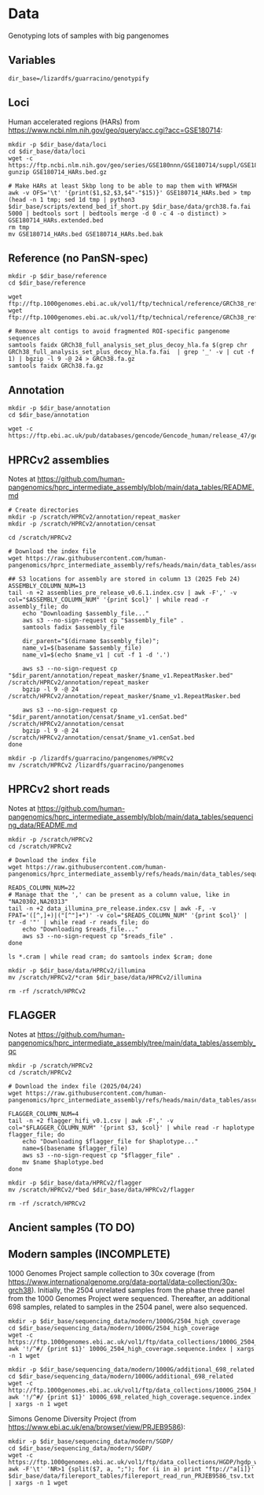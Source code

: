 # Data
Genotyping lots of samples with big pangenomes

## Variables

```shell
dir_base=/lizardfs/guarracino/genotypify
```

## Loci

Human accelerated regions (HARs) from https://www.ncbi.nlm.nih.gov/geo/query/acc.cgi?acc=GSE180714:

```shell
mkdir -p $dir_base/data/loci
cd $dir_base/data/loci
wget -c https://ftp.ncbi.nlm.nih.gov/geo/series/GSE180nnn/GSE180714/suppl/GSE180714%5FHARs.bed.gz
gunzip GSE180714_HARs.bed.gz

# Make HARs at least 5kbp long to be able to map them with WFMASH
awk -v OFS='\t' '{print($1,$2,$3,$4"-"$15)}' GSE180714_HARs.bed > tmp
(head -n 1 tmp; sed 1d tmp | python3 $dir_base/scripts/extend_bed_if_short.py $dir_base/data/grch38.fa.fai 5000 | bedtools sort | bedtools merge -d 0 -c 4 -o distinct) > GSE180714_HARs.extended.bed
rm tmp
mv GSE180714_HARs.bed GSE180714_HARs.bed.bak
```

## Reference (no PanSN-spec)

```shell
mkdir -p $dir_base/reference
cd $dir_base/reference

wget ftp://ftp.1000genomes.ebi.ac.uk/vol1/ftp/technical/reference/GRCh38_reference_genome/GRCh38_full_analysis_set_plus_decoy_hla.fa
wget ftp://ftp.1000genomes.ebi.ac.uk/vol1/ftp/technical/reference/GRCh38_reference_genome/GRCh38_full_analysis_set_plus_decoy_hla.fa.fai

# Remove alt contigs to avoid fragmented ROI-specific pangenome sequences
samtools faidx GRCh38_full_analysis_set_plus_decoy_hla.fa $(grep chr GRCh38_full_analysis_set_plus_decoy_hla.fa.fai  | grep '_' -v | cut -f 1) | bgzip -l 9 -@ 24 > GRCh38.fa.gz
samtools faidx GRCh38.fa.gz
```

## Annotation

```shell
mkdir -p $dir_base/annotation
cd $dir_base/annotation

wget -c https://ftp.ebi.ac.uk/pub/databases/gencode/Gencode_human/release_47/gencode.v47.annotation.gtf.gz
```

## HPRCv2 assemblies

Notes at https://github.com/human-pangenomics/hprc_intermediate_assembly/blob/main/data_tables/README.md

```shell
# Create directories
mkdir -p /scratch/HPRCv2/annotation/repeat_masker
mkdir -p /scratch/HPRCv2/annotation/censat

cd /scratch/HPRCv2

# Download the index file
wget https://raw.githubusercontent.com/human-pangenomics/hprc_intermediate_assembly/refs/heads/main/data_tables/assemblies_pre_release_v0.6.1.index.csv

## S3 locations for assembly are stored in column 13 (2025 Feb 24)
ASSEMBLY_COLUMN_NUM=13
tail -n +2 assemblies_pre_release_v0.6.1.index.csv | awk -F',' -v col="$ASSEMBLY_COLUMN_NUM" '{print $col}' | while read -r assembly_file; do
    echo "Downloading $assembly_file..."
    aws s3 --no-sign-request cp "$assembly_file" .
    samtools fadix $assembly_file

    dir_parent="$(dirname $assembly_file)";
    name_v1=$(basename $assembly_file)
    name_v1=$(echo $name_v1 | cut -f 1 -d '.')

    aws s3 --no-sign-request cp  "$dir_parent/annotation/repeat_masker/$name_v1.RepeatMasker.bed" /scratch/HPRCv2/annotation/repeat_masker
    bgzip -l 9 -@ 24 /scratch/HPRCv2/annotation/repeat_masker/$name_v1.RepeatMasker.bed

    aws s3 --no-sign-request cp "$dir_parent/annotation/censat/$name_v1.cenSat.bed" /scratch/HPRCv2/annotation/censat
    bgzip -l 9 -@ 24 /scratch/HPRCv2/annotation/censat/$name_v1.cenSat.bed
done

mkdir -p /lizardfs/guarracino/pangenomes/HPRCv2
mv /scratch/HPRCv2 /lizardfs/guarracino/pangenomes
```

## HPRCv2 short reads

Notes at https://github.com/human-pangenomics/hprc_intermediate_assembly/blob/main/data_tables/sequencing_data/README.md

```shell
mkdir -p /scratch/HPRCv2
cd /scratch/HPRCv2

# Download the index file
wget https://raw.githubusercontent.com/human-pangenomics/hprc_intermediate_assembly/refs/heads/main/data_tables/sequencing_data/data_illumina_pre_release.index.csv

READS_COLUMN_NUM=22
# Manage that the ',' can be present as a column value, like in "NA20302,NA20313"
tail -n +2 data_illumina_pre_release.index.csv | awk -F, -v FPAT='([^,]+)|("[^"]+")' -v col="$READS_COLUMN_NUM" '{print $col}' | 
tr -d '"' | while read -r reads_file; do
    echo "Downloading $reads_file..."
    aws s3 --no-sign-request cp "$reads_file" .
done

ls *.cram | while read cram; do samtools index $cram; done

mkdir -p $dir_base/data/HPRCv2/illumina
mv /scratch/HPRCv2/*cram $dir_base/data/HPRCv2/illumina

rm -rf /scratch/HPRCv2
```

## FLAGGER

Notes at https://github.com/human-pangenomics/hprc_intermediate_assembly/tree/main/data_tables/assembly_qc

```shell
mkdir -p /scratch/HPRCv2
cd /scratch/HPRCv2

# Download the index file (2025/04/24)
wget https://raw.githubusercontent.com/human-pangenomics/hprc_intermediate_assembly/refs/heads/main/data_tables/assembly_qc/flagger/flagger_hifi_v0.1.csv

FLAGGER_COLUMN_NUM=4
tail -n +2 flagger_hifi_v0.1.csv | awk -F',' -v col="$FLAGGER_COLUMN_NUM" '{print $3, $col}' | while read -r haplotype flagger_file; do
    echo "Downloading $flagger_file for $haplotype..."
    name=$(basename $flagger_file)
    aws s3 --no-sign-request cp "$flagger_file" .
    mv $name $haplotype.bed
done

mkdir -p $dir_base/data/HPRCv2/flagger
mv /scratch/HPRCv2/*bed $dir_base/data/HPRCv2/flagger

rm -rf /scratch/HPRCv2
```

## Ancient samples (TO DO)

<!-- Create folder:

```shell
mkdir -p $dir_base/sequencing_data/ancient
```

## TO IGNORE FOR NOW

15 samples from Marchi et al., 2022 (https://doi.org/10.1016/j.cell.2022.04.008).

```shell
sed 's/SL_MU_/SLMU/g' $dir_base/data/Marchi2022.TableS1.csv -i

cat $dir_base/data/Marchi2022.TableS1.csv | awk -F'\t' '{if ($6 == $9) $9 = $9"_1"; print}' OFS='\t' > x
mv x $dir_base/data/Marchi2022.TableS1.csv

# Download the submitted FASTQ files, discarding the XXX_realg.noclips_splitRG.bam files
mkdir -p /scratch/Marchi2022
cd /scratch/Marchi2022
grep -Ff <(sed '1d' $dir_base/data/Marchi2022.TableS1.csv | cut -f 9) $dir_base/data/filereport_tables/filereport_read_run_PRJEB50857_tsv.txt | awk -F'\t' '{split($8, a, ";"); for (i in a) print "ftp://"a[i]}' | xargs -n 1 wget

cd /scratch
mv /scratch/Marchi2022 $dir_base/sequencing_data/ancient

sed -e 's/VC3-2/VC3/g' -e 's/Bar25/BAR25/g' $dir_base/data/Marchi2022.Table1.csv -i
# Marchi2022.Table1.csv to get the 15 samples
# Marchi2022.TableS1.csv to map `SAMPLE <-> FILE`
grep -Ff <(cut -f 1 $dir_base/data/Marchi2022.Table1.csv) $dir_base/data/Marchi2022.TableS1.csv -w
```

### Likely not raw reads

315 (317 - 2 samples with missing FASTQ files) samples from Allentoft et al., 2024 (https://doi.org/10.1038/s41586-023-06865-0):

```shell
# Counts of ancient samples they collected from other studies
sed '1d' Allentoft2024.SupplementaryData7.csv | cut -f 8 | sort | uniq -c | sort -k 1,1n

mkdir -p $dir_base/sequencing_data/ancient/Allentoft2024
cd /scratch
sed '1d' $dir_base/data/filereport_tables/filereport_read_run_PRJEB64656_tsv.txt | cut -f 7 | grep ftp | awk -F'\t' 'NR>1 {split($1, a, ";"); for (i in a) print "ftp://"a[i]}' | xargs -n 1 -I {} sh -c 'wget {}; mv $(basename {}) /lizardfs/guarracino/genotypify/sequencing_data/ancient/Allentoft2024'

# To map `SAMPLE <-> FILE`
(sed '1d' $dir_base/data/filereport_tables/filereport_read_run_PRJEB64656_tsv.txt | cut -f 7,8 | grep 'NEO898\|NEO813\|ERR12075080' -v | awk -v FS='/' '{print($7,$12)}' | sed -e 's/ftp.sra.ebi.ac.uk//g' -e 's/.fastq.gz//g' -e 's/.sort.rmdup.realign.md.bam;//g' -e 's/.neo.merge.bam;//g' -e 's/.neo.clean.bam;//g' | sed 's/ //g'; echo "ERR12075080\tNEO962")
```

442 samples from Margaryan et al., 2020 (https://doi.org/10.1038/s41586-020-2688-8; https://www.ebi.ac.uk/ena/browser/view/PRJEB37976):

```shell
mkdir -p $dir_base/sequencing_data/ancient/Margaryan2020
cd /scratch/
sed '1d' $dir_base/data/filereport_tables/filereport_read_run_PRJEB37976_tsv.txt | cut -f 7 | xargs -n 1 -I {} sh -c 'wget {}; mv $(basename {}) /lizardfs/guarracino/genotypify/sequencing_data/ancient/Margaryan2020'

# To map `SAMPLE <-> FILE`
sed '1d' $dir_base/data/filereport_tables/filereport_read_run_PRJEB37976_tsv.txt | cut -f 7,8 | awk -v FS='/' '{print($7,$12)}' | sed -e 's/ftp.sra.ebi.ac.uk//g' -e 's/.fastq.gz//g' -e 's/.final.bam//g' | sed 's/ //g'
```

134 samples from Antonio et al., 2019 (https://www.ebi.ac.uk/ena/browser/view/PRJEB32566; https://www.ebi.ac.uk/ena/browser/view/PRJEB32566):

```shell
mkdir -p $dir_base/sequencing_data/ancient/Antonio2019
cd /scratch/
sed '1d' $dir_base/data/filereport_tables/filereport_read_run_PRJEB32566_tsv.txt | cut -f 7 | xargs -n 1 -I {} sh -c 'wget {}; mv $(basename {}) /lizardfs/guarracino/genotypify/sequencing_data/ancient/Antonio2019'

# To map `SAMPLE <-> FILE`
sed '1d' $dir_base/data/filereport_tables/filereport_read_run_PRJEB32566_tsv.txt | cut -f 7,8 | awk -v FS='/' '{print($7,$12)}' | sed -e 's/ftp.sra.ebi.ac.uk//g' -e 's/.fastq.gz//g' -e 's/.bam;//g' -e 's/.bam//g' | sed 's/ //g'
```

137 samples from Damgaard et al., 2018, Nature (https://doi.org/10.1038/s41586-018-0094-2; https://www.ebi.ac.uk/ena/browser/view/PRJEB20658):

```shell
mkdir -p $dir_base/sequencing_data/ancient/Damgaard2018_Nature
cd /scratch
sed '1d' $dir_base/data/filereport_tables/filereport_read_run_PRJEB20658_tsv.txt | cut -f 7 | xargs -n 1 -I {} sh -c 'wget {}; mv $(basename {}) /lizardfs/guarracino/genotypify/sequencing_data/ancient/Damgaard2018_Nature'

# To map `SAMPLE <-> FILE`
sed '1d' $dir_base/data/filereport_tables/filereport_read_run_PRJEB20658_tsv.txt | cut -f 7,8 | awk -v FS='/' '{print($7,$12)}' | sed -e 's/ftp.sra.ebi.ac.uk//g' -e 's/.fastq.gz//g' -e 's/.sort.rmdup.realign.md.bam;//g' | sed 's/ //g'
```

70 samples from Damgaard et al., 2018, Science (https://doi.org/10.1126/science.aar7711; https://www.ebi.ac.uk/ena/browser/view/PRJEB25389 and https://www.ebi.ac.uk/ena/browser/view/PRJEB26349):

```shell
# 70 samples, but the paper mentions 74 samples
mkdir -p $dir_base/sequencing_data/ancient/Damgaard2018_Science
cd /scratch
sed '1d' $dir_base/data/filereport_tables/filereport_read_run_PRJEB26349_tsv.txt | grep -Ff <(sed '1d' $dir_base/data/Damgaard2018.Science.SupplementaryTable1.csv | cut -f 1) | cut -f 7 | xargs -n 1 -I {} sh -c 'wget {}; mv $(basename {}) /lizardfs/guarracino/genotypify/sequencing_data/ancient/Damgaard2018_Science'

# The 4 missed samples are in the Damgaard et al., 2018, Nature paper
sed '1d' $dir_base/data/Damgaard2018.Science.SupplementaryTable1.csv | cut -f 1 | sort | grep -Ff <(sed '1d' $dir_base/data/filereport_tables/filereport_read_run_PRJEB26349_tsv.txt | grep -Ff <(sed '1d' data/Damgaard2018.Science.SupplementaryTable1.csv | cut -f 1) | cut -f 8 | cut -f 6 -d '/' | cut -f 1 -d '.' | cut -f 1 -d '_' ) -v
# DA343
# DA353
# DA356
# DA361
```

102 samples from Allentoft et al., 2015 (https://doi.org/10.1038/nature14507; https://www.ebi.ac.uk/ena/browser/view/PRJEB9021).

```shell
mkdir -p $dir_base/sequencing_data/ancient/Allentoft2015
cd /scratch
sed '1d' $dir_base/data/filereport_tables/filereport_read_run_PRJEB9021_tsv.txt | cut -f 7 | xargs -n 1 -I {} sh -c 'wget {}; mv $(basename {}) /lizardfs/guarracino/genotypify/sequencing_data/ancient/Allentoft2015'

# To map `SAMPLE <-> FILE`
sed '1d' $dir_base/data/filereport_tables/filereport_read_run_PRJEB9021_tsv.txt | cut -f 7,8 | awk -v FS='/' '{print($6,$11)}' | sed -e 's/ftp.sra.ebi.ac.uk//g' -e 's/.fastq.gz//g' | sed -e 's/.hg19.flt.sort.rmdup.realign.md.bam//g' | sed 's/ //g'
```

58 samples from Brunel et al., 2020 (https://doi.org/10.1073/pnas.1918034117; https://www.ebi.ac.uk/ena/browser/view/PRJEB38152)

```shell
#sed '1d' $dir_base/data/filereport_tables/filereport_read_run_PRJEB38152_tsv.txt | grep -i -Ff <(sed '1,2d' Brunel2018.SupplementaryTable1.csv | cut -f 1 | sed -e 's/Schw72-15/Sch72-15/g' -e 's/CRE8C/CRE8-C/g' -e 's/BIS388-/BIS388/g'; echo CRE20D)
mkdir -p $dir_base/sequencing_data/ancient/Brunel2020
cd /scratch
sed '1d' $dir_base/data/filereport_tables/filereport_read_run_PRJEB38152_tsv.txt | grep bam | cut -f 7 | xargs -n 1 -I {} sh -c 'wget {}; mv $(basename {}) /lizardfs/guarracino/genotypify/sequencing_data/ancient/Brunel2020'

# To map `SAMPLE <-> FILE`
sed '1d' $dir_base/data/filereport_tables/filereport_read_run_PRJEB38152_tsv.txt | cut -f 7,8 | grep bam | awk -v FS='/' '{print($7,$12)}' | sed -e 's/ftp.sra.ebi.ac.uk//g' -e 's/.fastq.gz//g' | sed -e 's/.mappedHs37d5.trim2.bam//g' -e 's/.mappedHs37d5.trim2.bam//g' -e 's/.mappedHs37.trim2.bam//g' | sed 's/ //g'
```

91??? samples frm Scheib et al., 2018 (https://doi.org/10.1126/science.aar6851; https://www.ebi.ac.uk/ena/browser/view/PRJEB25445)

```shell
mkdir -p $dir_base/sequencing_data/ancient/Scheib2018
cd /scratch
sed '1d' $dir_base/data/filereport_tables/filereport_read_run_PRJEB25445_tsv.txt | cut -f 7 | grep ftp | xargs -n 1 -I {} sh -c 'wget {}; mv $(basename {}) /lizardfs/guarracino/genotypify/sequencing_data/ancient/Scheib2018'

# Check Scheib2018.SupplementaryTable1.tsv and Scheib2018.SupplementaryTable3.tsv (number of reads) to process downloaded samples
```

34 samples from Sikora et al.m 2019 (https://doi.org/10.1038/s41586-019-1279-z; https://www.ebi.ac.uk/ena/browser/view/PRJEB29700 and https://www.ebi.ac.uk/ena/browser/view/PRJEB26336):

```shell
mkdir -p $dir_base/sequencing_data/ancient/Sikora2019
cd /scratch
sed '1d' $dir_base/data/filereport_tables/filereport_read_run_PRJEB29700_tsv.txt | cut -f 7 | xargs -n 1 -I {} sh -c 'wget {}; mv $(basename {}) /lizardfs/guarracino/genotypify/sequencing_data/ancient/Sikora2019'

# To map `SAMPLE <-> FILE`
sed '1d' $dir_base/data/filereport_tables/filereport_read_run_PRJEB29700_tsv.txt | cut -f 7,8 | awk -v FS='/' '{print($7,$12)}' | sed -e 's/ftp.sra.ebi.ac.uk//g' -e 's/.fastq.gz//g' -e 's/.sort.rmdup.realign.md.bam;//g' -e 's/.realigned.calmd.readsadded.bam;//g' -e 's/.sort.rmdup.uniq.rg.realn.md.bam;//g' | sed 's/ //g'
```

35 samples from Krzewinska et al., 2018 (https://doi.org/10.1126/sciadv.aat4457; https://www.ebi.ac.uk/ena/browser/view/PRJEB27628):

```shell
mkdir -p $dir_base/sequencing_data/ancient/Krzewinska2018
cd /scratch
sed '1d' $dir_base/data/filereport_tables/filereport_read_run_PRJEB27628_tsv.txt | cut -f 7 | xargs -n 1 -I {} sh -c 'wget {}; mv $(basename {}) /lizardfs/guarracino/genotypify/sequencing_data/ancient/Krzewinska2018'

# To map `SAMPLE <-> FILE`
sed '1d' $dir_base/data/filereport_tables/filereport_read_run_PRJEB27628_tsv.txt | cut -f 7,8 | awk -v FS='/' '{print($7,$12)}' | sed -e 's/ftp.sra.ebi.ac.uk//g' -e 's/.fastq.gz//g' | cut -f 1 -d '_' | sed 's/ //g'
```

25 samples from McColl et al., 2018 (https://doi.org/10.1126/science.aat3628; https://www.ebi.ac.uk/ena/browser/view/PRJEB26721)

```shell
mkdir -p $dir_base/sequencing_data/ancient/McColl2018
cd /scratch
sed '1d' $dir_base/data/filereport_tables/filereport_read_run_PRJEB26721_tsv.txt | cut -f 7 | awk -F'\t' 'NR>1 {split($1, a, ";"); for (i in a) print "ftp://"a[i]}' | xargs -n 1 -I {} sh -c 'wget {}; mv $(basename {}) /lizardfs/guarracino/genotypify/sequencing_data/ancient/McColl2018'
```

Ebenesersdottir et al.m 2018, Science (https://doi.org/10.1126/science.aar2625): I NEED ACCESS TO THE PUBLICATION

15/24?? samples from Schroeder et al., 2019 (https://doi.org/10.1073/pnas.1820210116; https://www.ebi.ac.uk/ena/browser/view/PRJEB28451):

```shell
mkdir -p $dir_base/sequencing_data/ancient/Schroeder2019
cd /scratch
sed '1d' $dir_base/data/filereport_tables/filereport_read_run_PRJEB28451_tsv.txt | cut -f 7 | xargs -n 1 -I {} sh -c 'wget {}; mv $(basename {}) /lizardfs/guarracino/genotypify/sequencing_data/ancient/Schroeder2019'
```

### Check if reads are sanitized with hg38

With minimap2:

```shell
cd /lizardfs/guarracino/genotypify/sequencing_data/ancient

# Map
conda activate /lizardfs/guarracino/condatools/minimap2/2.28/

mkdir -p /lizardfs/guarracino/genotypify/sequencing_data/ancient/reads-vs-chm13
cd /lizardfs/guarracino/genotypify/sequencing_data/ancient/reads-vs-chm13
REF_FASTA=/lizardfs/guarracino/pangenomes/references/chm13v2.fa.gz
ls /lizardfs/guarracino/genotypify/sequencing_data/ancient | while read DATASET; do
    ls /lizardfs/guarracino/genotypify/sequencing_data/ancient/$DATASET/*fastq.gz | while read FASTQ; do
        NAME=$(basename $FASTQ .fastq.gz)
        echo $DATASET $FASTQ $NAME
        sbatch -c 48 -p tux --job-name "$DATASET-$NAME" --wrap "hostname; cd /scratch; \time -v minimap2 $REF_FASTA $FASTQ -x sr -t 48 | pigz -9 > $DATASET.$NAME.mm2.map.paf.gz; mv $DATASET.$NAME.mm2.map.paf.gz /lizardfs/guarracino/genotypify/sequencing_data/ancient/reads-vs-chm13/"
    done
done

# Coverage
cut -f 1,2 /lizardfs/guarracino/pangenomes/references/chm13v2.fa.gz.fai > /lizardfs/guarracino/genotypify/sequencing_data/ancient/reads-vs-chm13/chm13.genome
bedtools makewindows -g /lizardfs/guarracino/genotypify/sequencing_data/ancient/reads-vs-chm13/chm13.genome -w 200000 | bedtools sort > /lizardfs/guarracino/genotypify/sequencing_data/ancient/reads-vs-chm13/chm13v2.windows.200kbp.bed

ls /lizardfs/guarracino/genotypify/sequencing_data/ancient | while read DATASET; do
    ls /lizardfs/guarracino/genotypify/sequencing_data/ancient/$DATASET/*fastq.gz | while read FASTQ; do
        NAME=$(basename $FASTQ .fastq.gz)
        echo $DATASET $FASTQ $NAME

        PAF=/lizardfs/guarracino/genotypify/sequencing_data/ancient/reads-vs-chm13/$DATASET.$NAME.mm2.map.paf.gz
        NAME=$(basename $PAF .paf.gz)

        # For base-by-base coverage depth
        sbatch -c 8 -p tux --job-name "$DATASET-$NAME" --wrap "hostname; cd /scratch; cp $PAF /scratch/; zcat $NAME.paf.gz | cut -f 6,8,9 | sort -k1,1 -k2,2n -T /scratch > $NAME.bed; bedtools genomecov -i $NAME.bed -g /lizardfs/guarracino/genotypify/sequencing_data/ancient/reads-vs-chm13/chm13.genome -bga > $NAME.depth.bedgraph; bedtools map -a /lizardfs/guarracino/genotypify/sequencing_data/ancient/reads-vs-chm13/chm13v2.windows.200kbp.bed -b $NAME.depth.bedgraph -c 4 -o mean > $NAME.depth.windows.200kbp.bed; pigz -9 $NAME.bed; pigz -9 $NAME.depth.bedgraph; rm $NAME.paf.gz; mv $NAME.* /lizardfs/guarracino/genotypify/sequencing_data/ancient/reads-vs-chm13/"
    done
done

# # Uncalled regions in hg38
# wget -c https://hgdownload.cse.ucsc.edu/goldenPath/hg38/database/gap.txt.gz
# zcat gap.txt.gz | cut -f 2,3,4,8 > hg38.gaps.bed
# rm gap.txt.gz

# Acro short arms vs the rest
wget -c https://raw.githubusercontent.com/pangenome/chromosome_communities/refs/heads/main/data/annotation/chm13.p_arms.approximate.acros.bed
sed 's/chm13#/chm13#1#/g' chm13.p_arms.approximate.acros.bed -i

cd /lizardfs/guarracino/genotypify/sequencing_data/ancient/reads-vs-chm13
ls /lizardfs/guarracino/genotypify/sequencing_data/ancient | while read DATASET; do
    ls /lizardfs/guarracino/genotypify/sequencing_data/ancient/$DATASET/*fastq.gz | while read FASTQ; do
        NAME=$(basename $FASTQ .fastq.gz)
        echo $DATASET $FASTQ $NAME

        PAF=/lizardfs/guarracino/genotypify/sequencing_data/ancient/reads-vs-chm13/$DATASET.$NAME.mm2.map.paf.gz
        NAME=$(basename $PAF .paf.gz)

        COVERAGE_BED=$NAME.depth.windows.200kbp.bed

        # We'll mark everything as "non-acro-parm" first
        awk 'BEGIN{OFS="\t"} {print $1,$2,$3,$4,"non-acro-parm"}' $COVERAGE_BED > /scratch/$COVERAGE_BED.tmp
        # Then use bedtools intersect to identify and mark the acro-p-arm regions
        bedtools intersect -a /scratch/$COVERAGE_BED.tmp -b chm13.p_arms.approximate.acros.bed -wa -wb | \
            awk 'BEGIN{OFS="\t"} {print $1,$2,$3,$4,"acro-p-arm"}' > /scratch/$COVERAGE_BED.acro.bed
        # Finally, use bedtools subtract to keep the non-acro regions with their original marking
        bedtools subtract -a /scratch/$COVERAGE_BED.tmp -b chm13.p_arms.approximate.acros.bed > /scratch/$COVERAGE_BED.non-acro.bed
        # Combine the results
        cat /scratch/$COVERAGE_BED.acro.bed /scratch/$COVERAGE_BED.non-acro.bed | sort -k1,1 -k2,2n -T /scratch > $(basename $COVERAGE_BED .bed).classified.bed
        rm /scratch/$COVERAGE_BED.tmp /scratch/$COVERAGE_BED.acro.bed /scratch/$COVERAGE_BED.non-acro.bed
    done
done

# Take info from the top 10 biggest files in each dataset
cd /lizardfs/guarracino/genotypify/sequencing_data/ancient/reads-vs-chm13
ls /lizardfs/guarracino/genotypify/sequencing_data/ancient | while read DATASET; do
    ls /lizardfs/guarracino/genotypify/sequencing_data/ancient/$DATASET/*fastq.gz -S | head -n 200 | while read FASTQ; do
        NAME=$(basename $FASTQ .fastq.gz)
        #echo $DATASET $FASTQ $NAME

        PAF=/lizardfs/guarracino/genotypify/sequencing_data/ancient/reads-vs-chm13/$DATASET.$NAME.mm2.map.paf.gz
        NAME=$(basename $PAF .paf.gz)

        COVERAGE_BED=$NAME.depth.windows.200kbp.bed

        NAME2=$(basename $PAF .paf.gz | cut -f 2 -d '.')
        cat $(basename $COVERAGE_BED .bed).classified.bed | awk -v OFS='\t' -v dataset=$DATASET -v name=$NAME2 '{print($0,dataset,name)}'
    done
done | pigz -9 > /scratch/ancientHead200.depth.windows.200kbp.bed.gz && mv /scratch/ancientHead200.depth.windows.200kbp.bed.gz .

#zcat $PAF | awk -v OFS="\t" '{print $6, $8, $9, $1, ".", $5}' | sort -k1,1 -k2,2n -T /scratch > $(basename $PAF .paf.gz).bed
# Compute the coverage of sequence alignments (file B) across XX kilobase windows (file A) tiling a genome of interest
#bedtools coverage -a /scratch/chm13v2.windows.200kbp.bed -b $(basename $PAF .paf.gz).bed > coverage.bed
``` -->

## Modern samples (INCOMPLETE)

1000 Genomes Project sample collection to 30x coverage (from <https://www.internationalgenome.org/data-portal/data-collection/30x-grch38>). Initially, the 2504 unrelated samples from the phase three panel from the 1000 Genomes Project were sequenced. Thereafter, an additional 698 samples, related to samples in the 2504 panel, were also sequenced.

```shell
mkdir -p $dir_base/sequencing_data/modern/1000G/2504_high_coverage
cd $dir_base/sequencing_data/modern/1000G/2504_high_coverage
wget -c https://ftp.1000genomes.ebi.ac.uk/vol1/ftp/data_collections/1000G_2504_high_coverage/1000G_2504_high_coverage.sequence.index
awk '!/^#/ {print $1}' 1000G_2504_high_coverage.sequence.index | xargs -n 1 wget

mkdir -p $dir_base/sequencing_data/modern/1000G/additional_698_related
cd $dir_base/sequencing_data/modern/1000G/additional_698_related
wget -c http://ftp.1000genomes.ebi.ac.uk/vol1/ftp/data_collections/1000G_2504_high_coverage/1000G_698_related_high_coverage.sequence.index
awk '!/^#/ {print $1}' 1000G_698_related_high_coverage.sequence.index | xargs -n 1 wget
```

Simons Genome Diversity Project (from <https://www.ebi.ac.uk/ena/browser/view/PRJEB9586>):

```shell
mkdir -p $dir_base/sequencing_data/modern/SGDP/
cd $dir_base/sequencing_data/modern/SGDP/
wget -c https://ftp.1000genomes.ebi.ac.uk/vol1/ftp/data_collections/HGDP/hgdp_wgs.sequence.index
awk -F'\t' 'NR>1 {split($7, a, ";"); for (i in a) print "ftp://"a[i]}' $dir_base/data/filereport_tables/filereport_read_run_PRJEB9586_tsv.txt | xargs -n 1 wget
```
